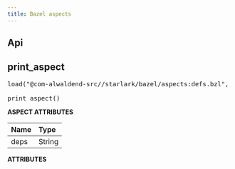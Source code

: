 ```yaml
---
title: Bazel aspects
---
```


## Api

<!-- STARDOC START -->
<!-- Generated with Stardoc: http://skydoc.bazel.build -->

<a id="print_aspect"></a>

## print_aspect

<pre>
load("@com-alwaldend-src//starlark/bazel/aspects:defs.bzl", "print_aspect")

print_aspect()
</pre>

**ASPECT ATTRIBUTES**

| Name | Type   |
| :--- | :----- |
| deps | String |

**ATTRIBUTES**

<!-- STARDOC END -->

